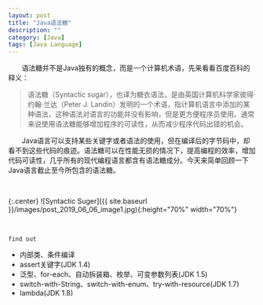 ```yaml
---
layout: post
title: "Java语法糖"
description: ""
category: [Java]
tags: [Java Language]
---
```

<link rel="stylesheet" href="{{ site.baseurl }}/css/pygments.css">


&#160; &#160; &#160; &#160;语法糖并不是Java独有的概念，而是一个计算机术语，先来看看百度百科的释义：

> 语法糖（Syntactic sugar），也译为糖衣语法，是由英国计算机科学家彼得·约翰·兰达（Peter J. Landin）发明的一个术语，指计算机语言中添加的某种语法，这种语法对语言的功能并没有影响，但是更方便程序员使用。通常来说使用语法糖能够增加程序的可读性，从而减少程序代码出错的机会。

&#160; &#160; &#160; &#160;Java语言可以支持某些关键字或者语法的使用，但在编译后的字节码中，却看不到这些代码的痕迹。语法糖可以在性能无损的情况下，提高编程的效率，增加代码可读性，几乎所有的现代编程语言都含有语法糖成分。今天来简单回顾一下Java语言截止至今所包含的语法糖。

<br>

{:.center}
![Syntactic Suger]({{ site.baseurl }}/images/post_2019_06_06_image1.jpg){:height="70%" width="70%"}

<!-- more -->

<br>

```//TODO
find out 
```

* 内部类、条件编译
* assert关键字(JDK 1.4)
* 泛型、for-each、自动拆装箱、枚举、可变参数列表(JDK 1.5)
* switch-with-String、switch-with-enum、try-with-resource(JDK 1.7)
* lambda(JDK 1.8)